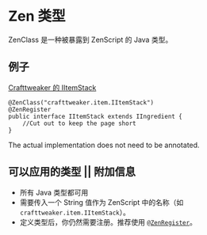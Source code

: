 # Zen 类型

ZenClass 是一种被暴露到 ZenScript 的 Java 类型。

## 例子

[Crafttweaker 的 IItemStack](https://github.com/jaredlll08/CraftTweaker/blob/1.12/CraftTweaker2-API/src/main/java/crafttweaker/api/item/IItemStack.java)

```
@ZenClass("crafttweaker.item.IItemStack")
@ZenRegister
public interface IItemStack extends IIngredient {
	//Cut out to keep the page short
}
```

The actual implementation does not need to be annotated.

## 可以应用的类型 || 附加信息

-   所有 Java 类型都可用
-   需要传入一个 String 值作为 ZenScript 中的名称（如 `crafttweaker.item.IItemStack`）。
-   定义类型后，你仍然需要注册。推荐使用 [`@ZenRegister`](/Dev_Area/ZenAnnotations/Annotation_ZenRegister/)。

